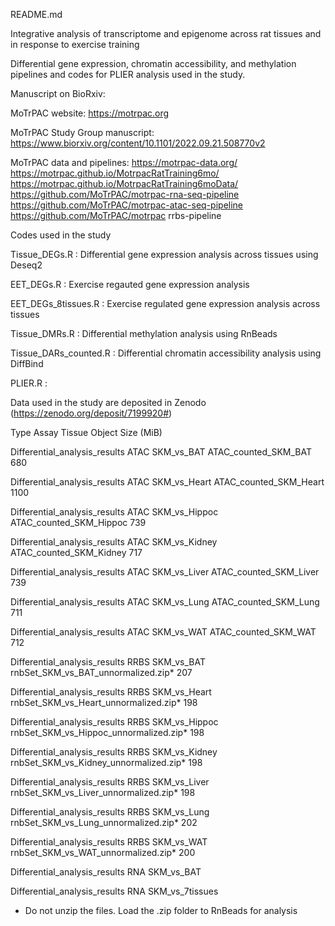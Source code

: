 README.md

Integrative analysis of transcriptome and epigenome across rat tissues and in response to exercise training

Differential gene expression, chromatin accessibility, and methylation pipelines and codes for PLIER analysis used in the study.

Manuscript on BioRxiv:

MoTrPAC website: https://motrpac.org

MoTrPAC Study Group manuscript: https://www.biorxiv.org/content/10.1101/2022.09.21.508770v2

MoTrPAC data and pipelines: 
https://motrpac-data.org/
https://motrpac.github.io/MotrpacRatTraining6mo/
https://motrpac.github.io/MotrpacRatTraining6moData/
https://github.com/MoTrPAC/motrpac-rna-seq-pipeline 
https://github.com/MoTrPAC/motrpac-atac-seq-pipeline 
https://github.com/MoTrPAC/motrpac rrbs-pipeline


Codes used in the study

Tissue_DEGs.R : Differential gene expression analysis across tissues using Deseq2

EET_DEGs.R : Exercise regauted gene expression analysis

EET_DEGs_8tissues.R : Exercise regulated gene expression analysis across tissues

Tissue_DMRs.R : Differential methylation analysis using RnBeads 

Tissue_DARs_counted.R : Differential chromatin accessibility analysis using DiffBind

PLIER.R : 


Data used in the study are deposited in Zenodo (https://zenodo.org/deposit/7199920#)

Type                    			    Assay   Tissue	  	    Object					                Size (MiB)	

  Differential_analysis_results 		ATAC	  SKM_vs_BAT	  ATAC_counted_SKM_BAT			              680	

Differential_analysis_results	  	ATAC	  SKM_vs_Heart	  ATAC_counted_SKM_Heart			           1100	

Differential_analysis_results 		ATAC	  SKM_vs_Hippoc	  ATAC_counted_SKM_Hippoc		            739	

Differential_analysis_results 		ATAC	  SKM_vs_Kidney	  ATAC_counted_SKM_Kidney		            717	

Differential_analysis_results 		ATAC	  SKM_vs_Liver  	ATAC_counted_SKM_Liver			            739	

Differential_analysis_results 		ATAC	  SKM_vs_Lung	    ATAC_counted_SKM_Lung  		            711

Differential_analysis_results 		ATAC	  SKM_vs_WAT	    ATAC_counted_SKM_WAT			              712	

Differential_analysis_results 		RRBS	  SKM_vs_BAT	    rnbSet_SKM_vs_BAT_unnormalized.zip* 	  207

Differential_analysis_results		  RRBS	  SKM_vs_Heart	  rnbSet_SKM_vs_Heart_unnormalized.zip*	  198

Differential_analysis_results 		RRBS	  SKM_vs_Hippoc	  rnbSet_SKM_vs_Hippoc_unnormalized.zip* 	198

Differential_analysis_results 		RRBS	  SKM_vs_Kidney	  rnbSet_SKM_vs_Kidney_unnormalized.zip*	198	

Differential_analysis_results 		RRBS	  SKM_vs_Liver	  rnbSet_SKM_vs_Liver_unnormalized.zip* 	198

Differential_analysis_results 		RRBS	  SKM_vs_Lung	    rnbSet_SKM_vs_Lung_unnormalized.zip* 	  202

Differential_analysis_results 		RRBS	  SKM_vs_WAT	    rnbSet_SKM_vs_WAT_unnormalized.zip*  	  200	

Differential_analysis_results 		RNA	    SKM_vs_BAT	

Differential_analysis_results		  RNA	    SKM_vs_7tissues		

* Do not unzip the files. Load the .zip folder to RnBeads for analysis

